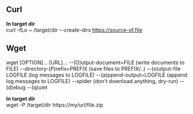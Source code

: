 Curl
----
**In target dir**   
curl -fLo ~ /target/dir --create-dirs https://source-of.file

Wget
----
wget [OPTION]... [URL]...
--(O)utput-document=FILE    (write documents to FILE)
--directory-(P)refix=PREFIX (save files to PREFIX/..)
--(o)utput-file LOGFILE     (log messages to LOGFILE)
--(a)ppend-output=LOGFILE   (append log messages to LOGFILE)
--spider                    (don't download anything, dry-run)
--(d)ebug --(q)uiet

**In target dir**  
wget -P /target/dir https://my/url/file.zip
